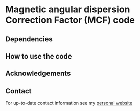 
# Magnetic angular dispersion Correction Factor (MCF) code

## Dependencies 

## How to use the code

## Acknowledgements 

## Contact

For up-to-date contact information see my [personal website](https://seamusclarke.github.io/#five)
